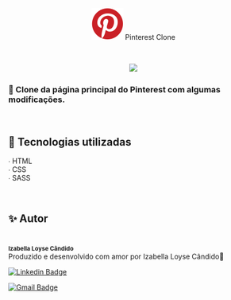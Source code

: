 <p align="center" size="550"> 
<img src="./assets/logo.svg" widht="500">
Pinterest Clone
</p>

<br>
<p align="center">
<img src="https://img.shields.io/static/v1?label=Site&message=PinterestClone&color=ca2127&style=for-the-badge&logo=github">
  </a>
</p>

<h3> 🔗 Clone da página principal do Pinterest com algumas modificações.</h3>

<br>

<h2>📌 Tecnologias utilizadas</h2>

∙	<a>HTML</a><br>
∙	<a>CSS</a><br>
∙	<a>SASS</a><br>

<br>
<h2 id="autor">✨ Autor</h2>
<p>
<img style="border-radius: 50%;" src="https://avatars0.githubusercontent.com/u/68293229?s=400&u=53bb8758c240bbb4bf029af8299d4c047e7a4288&v=4" width="100px;" alt=""/>
 <br />
 <sub><b>Izabella Loyse Cândido</b></sub> <br>
 Produzido e desenvolvido com amor por Izabella Loyse Cândido💙
</p>

[![Linkedin Badge](https://img.shields.io/badge/-IzabellaLoyseCandido-blue?style=flat-square&logo=Linkedin&logoColor=white&link=https://www.linkedin.com/in/izabella-loyse-candido//)](https://www.linkedin.com/in/izabella-loyse-candido/) 

[![Gmail Badge](https://img.shields.io/badge/-izabellaloysedev@gmail.com-c14438?style=flat-square&logo=Gmail&logoColor=white&link=mailto:izabellaloysedev@gmail.com)](mailto:izabellaloysedev@gmail.com)
